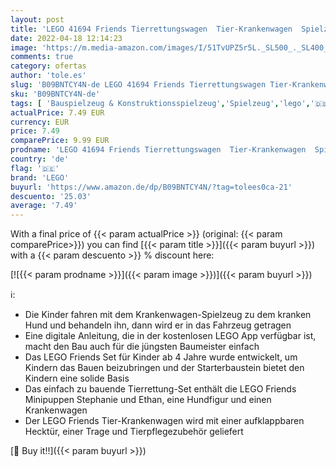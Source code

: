 ```yaml
---
layout: post
title: 'LEGO 41694 Friends Tierrettungswagen  Tier-Krankenwagen  Spielzeug mit Mini-Puppen Stephanie und Ethan ab 4 Jahre  Tierrettung'
date: 2022-04-18 12:14:23
image: 'https://m.media-amazon.com/images/I/51TvUPZ5r5L._SL500_._SL400_.jpg'
comments: true
category: ofertas
author: 'tole.es'
slug: 'B09BNTCY4N-de LEGO 41694 Friends Tierrettungswagen Tier-Krankenwagen...'
sku: 'B09BNTCY4N-de'
tags: [ 'Bauspielzeug & Konstruktionsspielzeug','Spielzeug','lego','🇩🇪', ]
actualPrice: 7.49 EUR
currency: EUR
price: 7.49
comparePrice: 9.99 EUR
prodname: 'LEGO 41694 Friends Tierrettungswagen  Tier-Krankenwagen  Spielzeug mit Mini-Puppen Stephanie und Ethan ab 4 Jahre  Tierrettung'
country: 'de'
flag: '🇩🇪'
brand: 'LEGO'
buyurl: 'https://www.amazon.de/dp/B09BNTCY4N/?tag=tolees0ca-21'
descuento: '25.03'
average: '7.49'
---
```


With a final price of {{< param actualPrice >}} (original: {{< param comparePrice>}}) you can find [{{< param title >}}]({{< param buyurl >}}) with a  {{< param descuento >}} % discount here:

[![{{< param prodname >}}]({{< param image >}})]({{< param buyurl >}})

ℹ️:

- Die Kinder fahren mit dem Krankenwagen-Spielzeug zu dem kranken Hund und behandeln ihn, dann wird er in das Fahrzeug getragen
- Eine digitale Anleitung, die in der kostenlosen LEGO App verfügbar ist, macht den Bau auch für die jüngsten Baumeister einfach
- Das LEGO Friends Set für Kinder ab 4 Jahre wurde entwickelt, um Kindern das Bauen beizubringen und der Starterbaustein bietet den Kindern eine solide Basis
- Das einfach zu bauende Tierrettung-Set enthält die LEGO Friends Minipuppen Stephanie und Ethan, eine Hundfigur und einen Krankenwagen
- Der LEGO Friends Tier-Krankenwagen wird mit einer aufklappbaren Hecktür, einer Trage und Tierpflegezubehör geliefert

[🛒 Buy it!!]({{< param buyurl >}})
